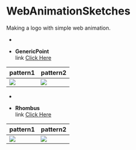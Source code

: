 # WebAnimationSketches
Making a logo with simple web animation.

-

- __GenericPoint__  
link [Click Here](http://ShiraishiKakuya.github.io/WebAnimationSketches/GenericPoints/)  

|pattern1|pattern2|
|---|---|
|![](https://raw.githubusercontent.com/ShiraishiKakuya/WebAnimationSketches/master/GenericPoints/img/01.png)|![](https://raw.githubusercontent.com/ShiraishiKakuya/WebAnimationSketches/master/GenericPoints/img/02.png)|

-

- __Rhombus__  
link [Click Here](http://ShiraishiKakuya.github.io/WebAnimationSketches/Rhombus/)  

|pattern1|pattern2|
|---|---|
|![](https://raw.githubusercontent.com/ShiraishiKakuya/WebAnimationSketches/master/Rhombus/img/02.png)|![](https://raw.githubusercontent.com/ShiraishiKakuya/WebAnimationSketches/master/Rhombus/img/01.png)|